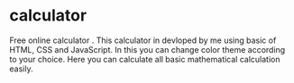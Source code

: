 # calculator
Free online calculator . This calculator in devloped by me using basic of HTML, CSS and JavaScript. In this you can change color theme according to your choice. Here you can calculate all basic  mathematical calculation easily.
